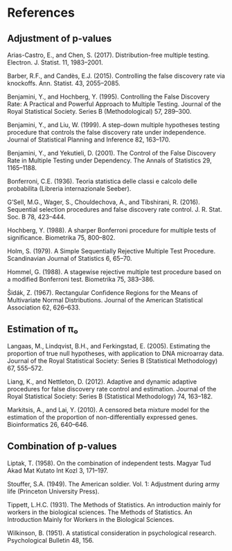 # References

## Adjustment of p-values

Arias-Castro, E., and Chen, S. (2017). Distribution-free multiple testing.
Electron. J. Statist. 11, 1983–2001.

Barber, R.F., and Candès, E.J. (2015). Controlling the false discovery rate via
knockoffs. Ann. Statist. 43, 2055–2085.

Benjamini, Y., and Hochberg, Y. (1995). Controlling the False Discovery Rate: A
Practical and Powerful Approach to Multiple Testing. Journal of the Royal
Statistical Society. Series B (Methodological) 57, 289–300.

Benjamini, Y., and Liu, W. (1999). A step-down multiple hypotheses testing
procedure that controls the false discovery rate under independence. Journal of
Statistical Planning and Inference 82, 163–170.

Benjamini, Y., and Yekutieli, D. (2001). The Control of the False Discovery Rate
in Multiple Testing under Dependency. The Annals of Statistics 29, 1165–1188.

Bonferroni, C.E. (1936). Teoria statistica delle classi e calcolo delle
probabilita (Libreria internazionale Seeber).

G’Sell, M.G., Wager, S., Chouldechova, A., and Tibshirani, R. (2016). Sequential
selection procedures and false discovery rate control. J. R. Stat. Soc. B 78,
423–444.

Hochberg, Y. (1988). A sharper Bonferroni procedure for multiple tests of
significance. Biometrika 75, 800–802.

Holm, S. (1979). A Simple Sequentially Rejective Multiple Test Procedure.
Scandinavian Journal of Statistics 6, 65–70.

Hommel, G. (1988). A stagewise rejective multiple test procedure based on a
modified Bonferroni test. Biometrika 75, 383–386.

Šidák, Z. (1967). Rectangular Confidence Regions for the Means of Multivariate
Normal Distributions. Journal of the American Statistical Association 62,
626–633.


## Estimation of π₀

Langaas, M., Lindqvist, B.H., and Ferkingstad, E. (2005). Estimating the
proportion of true null hypotheses, with application to DNA microarray data.
Journal of the Royal Statistical Society: Series B (Statistical Methodology) 67,
555–572.

Liang, K., and Nettleton, D. (2012). Adaptive and dynamic adaptive procedures
for false discovery rate control and estimation. Journal of the Royal
Statistical Society: Series B (Statistical Methodology) 74, 163–182.

Markitsis, A., and Lai, Y. (2010). A censored beta mixture model for the
estimation of the proportion of non-differentially expressed genes.
Bioinformatics 26, 640–646.


## Combination of p-values

Liptak, T. (1958). On the combination of independent tests. Magyar Tud Akad Mat
Kutato Int Kozl 3, 171–197.

Stouffer, S.A. (1949). The American soldier. Vol. 1: Adjustment during army life
(Princeton University Press).

Tippett, L.H.C. (1931). The Methods of Statistics. An introduction mainly for
workers in the biological sciences. The Methods of Statistics. An Introduction
Mainly for Workers in the Biological Sciences.

Wilkinson, B. (1951). A statistical consideration in psychological research.
Psychological Bulletin 48, 156.
